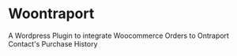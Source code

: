 # Woontraport
A Wordpress Plugin to integrate Woocommerce Orders to Ontraport Contact's Purchase History
